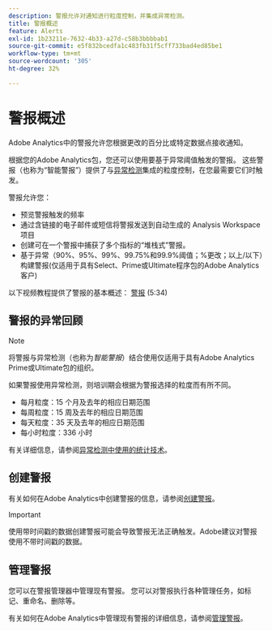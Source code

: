 ```yaml
---
description: 警报允许对通知进行粒度控制，并集成异常检测。
title: 警报概述
feature: Alerts
exl-id: 1b23211e-7632-4b33-a27d-c58b3bbbbab1
source-git-commit: e5f832bcedfa1c483fb31f5cff733bad4ed85be1
workflow-type: tm+mt
source-wordcount: '305'
ht-degree: 32%

---
```


# 警报概述

Adobe Analytics中的警报允许您根据更改的百分比或特定数据点接收通知。

根据您的Adobe Analytics包，您还可以使用要基于异常阈值触发的警报。 这些警报（也称为“智能警报”）提供了与[异常检测](/help/analyze/analysis-workspace/c-anomaly-detection/anomaly-detection.md)集成的粒度控制，在您最需要它们时触发。

警报允许您：

* 预览警报触发的频率
* 通过含链接的电子邮件或短信将警报发送到自动生成的 Analysis Workspace 项目
* 创建可在一个警报中捕获了多个指标的“堆栈式”警报。
* 基于异常（90%、95%、99%、99.75%和99.9%阈值；%更改；以上/以下）构建警报(仅适用于具有Select、Prime或Ultimate程序包的Adobe Analytics客户)

以下视频教程提供了警报的基本概述： [警报](https://experienceleague.adobe.com/docs/analytics-learn/tutorials/data-science/intelligent-alerts.html?lang=zh-Hans) (5:34)

## 警报的异常回顾

>[!NOTE]
>
>将警报与异常检测（也称为&#x200B;_智能警报_）结合使用仅适用于具有Adobe Analytics Prime或Ultimate包的组织。

如果警报使用异常检测，则培训期会根据为警报选择的粒度而有所不同。

* 每月粒度：15 个月及去年的相应日期范围
* 每周粒度：15 周及去年的相应日期范围
* 每天粒度：35 天及去年的相应日期范围
* 每小时粒度：336 小时

有关详细信息，请参阅[异常检测中使用的统计技术](/help/analyze/analysis-workspace/c-anomaly-detection/statistics-anomaly-detection.md)。

## 创建警报

有关如何在Adobe Analytics中创建警报的信息，请参阅[创建警报](/help/components/c-alerts/alert-builder.md)。

>[!IMPORTANT]
>
>使用带时间戳的数据创建警报可能会导致警报无法正确触发。Adobe建议对警报使用不带时间戳的数据。

## 管理警报

您可以在警报管理器中管理现有警报。 您可以对警报执行各种管理任务，如标记、重命名、删除等。

有关如何在Adobe Analytics中管理现有警报的详细信息，请参阅[管理警报](/help/components/c-alerts/alert-manager.md)。
